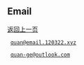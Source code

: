 ## Email

<a href="javascript:window.opener=null;window.close();">返回上一页</a>

<code> quan@email.120322.xyz </code>

<code> quan-ge@outlook.com </code>

